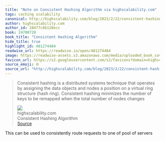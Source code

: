 ```yaml
---
title: "Note on Consistent Hashing Algorithm via highscalability.com"
tags: caching scalability
canonical: http://highscalability.com/blog/2023/2/22/consistent-hashing-algorithm.html
author: highscalability.com
author_id: 28477c8b128ecc
book: 24700720
book_title: "Consistent Hashing Algorithm"
hide_title: true
highlight_id: 481274484
readwise_url: https://readwise.io/open/481274484
image: https://readwise-assets.s3.amazonaws.com/media/uploaded_book_covers/profile_265723/52705024790_8a89921cfb.jpg
favicon_url: https://s2.googleusercontent.com/s2/favicons?domain=highscalability.com
source_emoji: 🌐
source_url: "http://highscalability.com/blog/2023/2/22/consistent-hashing-algorithm.html#:~:text=Consistent%20hashing%20is,of%20nodes%20changes"
---
```


> Consistent hashing is a distributed systems technique that operates by assigning the data objects and nodes a position on a virtual ring structure (hash ring). Consistent hashing minimizes the number of keys to be remapped when the total number of nodes changes
> <div class="quoteback-footer"><div class="quoteback-avatar"><img class="mini-favicon" src="https://s2.googleusercontent.com/s2/favicons?domain=highscalability.com"></div><div class="quoteback-metadata"><div class="metadata-inner"><span style="display:none">FROM:</span><div aria-label="highscalability.com" class="quoteback-author"> highscalability.com</div><div aria-label="Consistent Hashing Algorithm" class="quoteback-title"> Consistent Hashing Algorithm</div></div></div><div class="quoteback-backlink"><a target="_blank" aria-label="go to the full text of this quotation" rel="noopener" href="http://highscalability.com/blog/2023/2/22/consistent-hashing-algorithm.html#:~:text=Consistent%20hashing%20is,of%20nodes%20changes" class="quoteback-arrow"> Source</a></div></div>

This can be used to consistently route requests to one of pool of servers